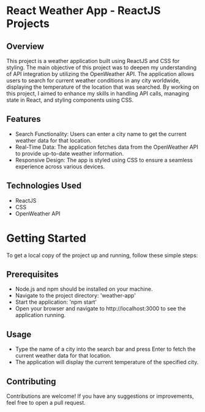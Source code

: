 # React Weather App - ReactJS Projects

## Overview
This project is a weather application built using ReactJS and CSS for styling. The main objective of this project was to deepen my understanding of API integration by utilizing the OpenWeather API. The application allows users to search for current weather conditions in any city worldwide, displaying the temperature of the location that was searched.  By working on this project, I aimed to enhance my skills in handling API calls, managing state in React, and styling components using CSS.

## Features
- Search Functionality: Users can enter a city name to get the current weather data for that location.
- Real-Time Data: The application fetches data from the OpenWeather API to provide up-to-date weather information.
- Responsive Design: The app is styled using CSS to ensure a seamless experience across various devices.

## Technologies Used
- ReactJS
- CSS
- OpenWeather API

# Getting Started
To get a local copy of the project up and running, follow these simple steps:

## Prerequisites

- Node.js and npm should be installed on your machine.
- Navigate to the project directory: 'weather-app'
- Start the application: 'npm start'
- Open your browser and navigate to http://localhost:3000 to see the application running.

## Usage
- Type the name of a city into the search bar and press Enter to fetch the current weather data for that location.
- The application will display the current temperature of the specified city.

## Contributing
Contributions are welcome! If you have any suggestions or improvements, feel free to open a pull request.